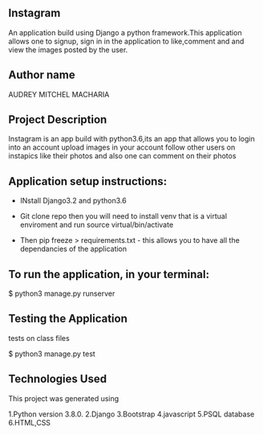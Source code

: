 ## Instagram
An application build using Django a python framework.This application allows one to signup, sign in in the application to like,comment and and view the images posted by the user.

## Author name
AUDREY MITCHEL MACHARIA


## Project Description
Instagram  is an app build with python3.6,its an app that allows you to login into an account upload images in your
account follow other users on instapics  like their photos and also one can comment on their photos

## Application setup instructions:
- INstall Django3.2 and python3.6

- Git clone repo then you will need to install venv that is a  virtual enviroment and run source virtual/bin/activate

- Then pip freeze > requirements.txt - this allows you to have all the dependancies of the application

## To run the application, in your terminal:

$ python3 manage.py runserver

## Testing the Application
tests on class files

  $ python3 manage.py test

## Technologies Used
This project was generated using

1.Python version 3.8.0.
2.Django
3.Bootstrap
4.javascript
5.PSQL database
6.HTML,CSS